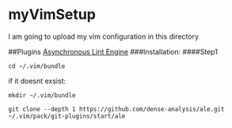 # myVimSetup
I am going to upload my vim configuration in this directory

##Plugins
[Asynchronous Lint Engine](https://github.com/dense-analysis/ale)
###Installation:
####Step1
```console
cd ~/.vim/bundle
```
if it doesnt exsist:
```console
mkdir ~/.vim/bundle
```
```console
git clone --depth 1 https://github.com/dense-analysis/ale.git ~/.vim/pack/git-plugins/start/ale
```

